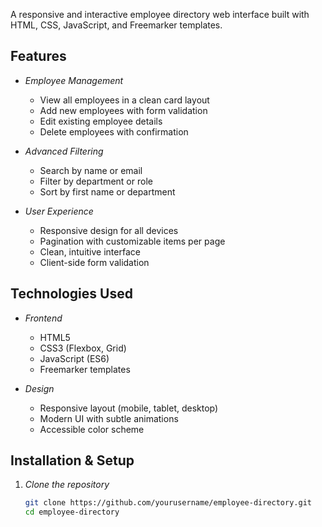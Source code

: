 A responsive and interactive employee directory web interface built with HTML, CSS, JavaScript, and Freemarker templates.

## Features

- *Employee Management*
  - View all employees in a clean card layout
  - Add new employees with form validation
  - Edit existing employee details
  - Delete employees with confirmation

- *Advanced Filtering*
  - Search by name or email
  - Filter by department or role
  - Sort by first name or department

- *User Experience*
  - Responsive design for all devices
  - Pagination with customizable items per page
  - Clean, intuitive interface
  - Client-side form validation

## Technologies Used

- *Frontend*
  - HTML5
  - CSS3 (Flexbox, Grid)
  - JavaScript (ES6)
  - Freemarker templates

- *Design*
  - Responsive layout (mobile, tablet, desktop)
  - Modern UI with subtle animations
  - Accessible color scheme

## Installation & Setup

1. *Clone the repository*
   ```bash
   git clone https://github.com/yourusername/employee-directory.git
   cd employee-directory
